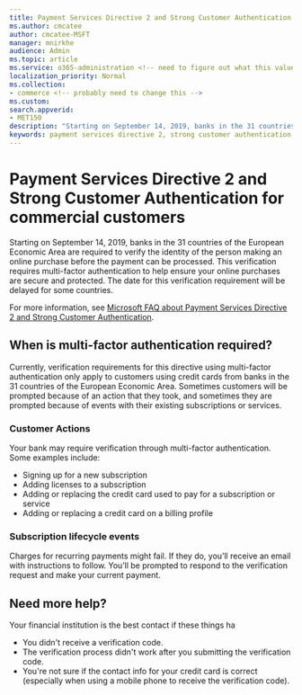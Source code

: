 ```yaml
---
title: Payment Services Directive 2 and Strong Customer Authentication for commercial customers
ms.author: cmcatee
author: cmcatee-MSFT
manager: mnirkhe
audience: Admin
ms.topic: article
ms.service: o365-administration <!-- need to figure out what this value should be -->
localization_priority: Normal
ms.collection:
- commerce <!-- probably need to change this -->
ms.custom:
search.appverid:
- MET150
description: "Starting on September 14, 2019, banks in the 31 countries of the European Economic Area are required to verify the identity of the person making an online purchase before the payment can be processed."
keywords: payment services directive 2, strong customer authentication, multi-factor authentication
---
```


# Payment Services Directive 2 and Strong Customer Authentication for commercial customers

Starting on September 14, 2019, banks in the 31 countries of the European Economic Area are required to verify the identity of the person making an online purchase before the payment can be processed. This verification requires multi-factor authentication to help ensure your online purchases are secure and protected. The date for this verification requirement will be delayed for some countries. 

For more information, see [Microsoft FAQ about Payment Services Directive 2 and Strong Customer Authentication]().

## When is multi-factor authentication required?

Currently, verification requirements for this directive using multi-factor authentication only apply to customers using credit cards from banks in the 31 countries of the European Economic Area. Sometimes customers will be prompted because of an action that they took, and sometimes they are prompted because of events with their existing subscriptions or services.

### Customer Actions

Your bank may require verification through multi-factor authentication. Some examples include:
- Signing up for a new subscription
- Adding licenses to a subscription
- Adding or replacing the credit card used to pay for a subscription or service
- Adding or replacing a credit card on a billing profile

### Subscription lifecycle events

Charges for recurring payments might fail. If they do, you’ll receive an email with instructions to follow. You’ll be prompted to respond to the verification request and make your current payment.

## Need more help?

Your financial institution is the best contact if these things ha
- You didn't receive a verification code.  
- The verification process didn't work after you submitting the verification code.
- You're not sure if the contact info for your credit card is correct (especially when using a mobile phone to receive the verification code).